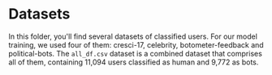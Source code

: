 # Datasets

In this folder, you'll find several datasets of classified users. For our model training, we used four of them: cresci-17, celebrity, botometer-feedback and political-bots. 
The `all_df.csv` dataset is a combined dataset that comprises all of them, containing 11,094 users classified as human and 9,772 as bots.